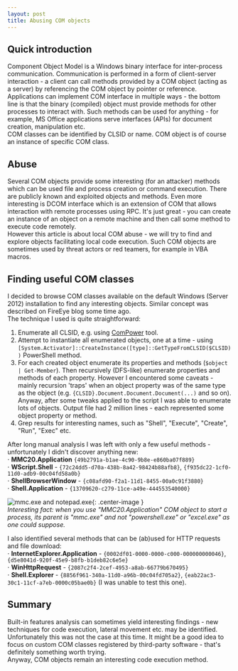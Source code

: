 ```yaml
---
layout: post
title: Abusing COM objects
---
```


## Quick introduction
Component Object Model is a Windows binary interface for inter-process communication. Communication is performed in a form of client-server interaction - a client can call methods provided by a COM object (acting as a server) by referencing the COM object by pointer or reference.  
Applications can implement COM interface in multiple ways - the bottom line is that the binary (compiled) object must provide methods for other processes to interact with. Such methods can be used for anything - for example, MS Office applications serve interfaces (APIs) for document creation, manipulation etc.  
COM classes can be identified by CLSID or name. COM object is of course an instance of specific COM class.

## Abuse
Several COM objects provide some interesting (for an attacker) methods which can be used file and process creation or command execution. There are publicly known and exploited objects and methods. Even more interesting is DCOM interface which is an extension of COM that allows interaction with remote processes using RPC. It's just great - you can create an instance of an object on a remote machine and then call some method to execute code remotely.  
However this article is about local COM abuse - we will try to find and explore objects facilitating local code execution. Such COM objects are sometimes used by threat actors or red teamers, for example in VBA macros.  

## Finding useful COM classes
I decided to browse COM classes available on the default Windows (Server 2012) installation to find any interesting objects. Similar concept was described on FireEye blog some time ago.  
The technique I used is quite straightforward:  
1. Enumerate all CLSID, e.g. using [ComPower](https://github.com/Kriegel/ComPower) tool.
2. Attempt to instantiate all enumerated objects, one at a time - using `[System.Activator]::CreateInstance([type]::GetTypeFromCLSID($CLSID))` PowerShell method.
3. For each created object enumerate its properties and methods (`$object | Get-Member`). Then recursively (DFS-like) enumerate properties and methods of each property.
However I encountered some caveats - mainly recursion 'traps' when an object property was of the same type as the object (e.g. `{CLSID}.Document.Document.Document(...)` and so on). Anyway, after some tweaks applied to the script I was able to enumerate lots of objects. Output file had 2 million lines - each represented some object property or method.
4. Grep results for interesting names, such as "Shell", "Execute", "Create", "Run", "Exec" etc.  

After long manual analysis I was left with only a few useful methods - unfortunately I didn't discover anything new:  
⋅ **MMC20.Application** `{49b2791a-b1ae-4c90-9b8e-e860ba07f889}`  
⋅ **WScript.Shell** - `{72c24dd5-d70a-438b-8a42-98424b88afb8}`, `{f935dc22-1cf0-11d0-adb9-00c04fd58a0b}`  
⋅ **ShellBrowserWindow** - `{c08afd90-f2a1-11d1-8455-00a0c91f3880}`  
⋅ **Shell.Application** - `{13709620-c279-11ce-a49e-444553540000}`  
  
  
![mmc.exe and notepad.exe](../images/2020-3-10-Abusing_COM_Objects/mmc_notepad.gif "mmc.exe and notepad.exe"){: .center-image }  
*Interesting fact: when you use "MMC20.Application" COM object to start a process, its parent is "mmc.exe" and not "powershell.exe" or "excel.exe" as one could suppose.*  

I also identified several methods that can be (ab)used for HTTP requests and file download:  
⋅ **InternetExplorer.Application** - `{0002df01-0000-0000-c000-000000000046}`, `{d5e8041d-920f-45e9-b8fb-b1deb82c6e5e}`  
⋅ **WinHttpRequest** - `{2087c2f4-2cef-4953-a8ab-66779b670495}`  
⋅ **Shell.Explorer** - `{8856f961-340a-11d0-a96b-00c04fd705a2}`, `{eab22ac3-30c1-11cf-a7eb-0000c05bae0b}` (I was unable to test this one).  

## Summary
Built-in features analysis can sometimes yield interesting findings - new techniques for code execution, lateral movement etc. may be identified. Unfortunately this was not the case at this time. It might be a good idea to focus on custom COM classes registered by third-party software - that's definitely something worth trying.  
Anyway, COM objects remain an interesting code execution method.
